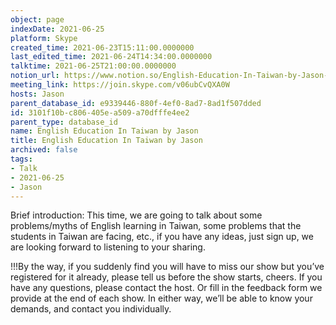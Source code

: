 ```yaml
---
object: page
indexDate: 2021-06-25
platform: Skype
created_time: 2021-06-23T15:11:00.0000000
last_edited_time: 2021-06-24T14:34:00.0000000
talktime: 2021-06-25T21:00:00.0000000
notion_url: https://www.notion.so/English-Education-In-Taiwan-by-Jason-3101f10bc806405ea509a70dfffe4ee2
meeting_link: https://join.skype.com/v06ubCvQXA0W
hosts: Jason
parent_database_id: e9339446-880f-4ef0-8ad7-8ad1f507dded
id: 3101f10b-c806-405e-a509-a70dfffe4ee2
parent_type: database_id
name: English Education In Taiwan by Jason
title: English Education In Taiwan by Jason
archived: false
tags:
- Talk
- 2021-06-25
- Jason
---
```




Brief introduction: This time, we are going to talk about some problems/myths of English learning in Taiwan, some problems that the students in Taiwan are facing, etc., if you have any ideas, just sign up, we are looking forward to listening to your sharing.

!!!By the way, if you suddenly find you will have to miss our show but you’ve registered for it already, please tell us before the show starts, cheers.
If you have any questions, please contact the host. Or fill in the feedback form we provide at the end of each show. In either way, we’ll be able to know your demands, and contact you individually.

